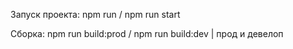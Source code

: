 Запуск проекта:
npm run / npm run start

Сборка:
npm run build:prod / npm run build:dev  | прод и девелоп

